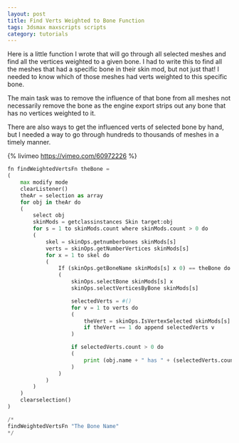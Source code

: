 ```yaml
---
layout: post
title: Find Verts Weighted to Bone Function
tags: 3dsmax maxscripts scripts
category: tutorials
---
```


Here is a little function I wrote that will go through all selected meshes and find all the vertices weighted to a given bone. I had to write this to find all the meshes that had a specific bone in their skin mod, but not just that! I needed to know which of those meshes had verts weighted to this specific bone.

The main task was to remove the influence of that bone from all meshes not necessarily remove the bone as the engine export strips out any bone that has no vertices weighted to it.

There are also ways to get the influenced verts of selected bone by hand, but I needed a way to go through hundreds to thousands of meshes in a timely manner.

{% livimeo https://vimeo.com/60972226 %}

```python
fn findWeightedVertsFn theBone =
(
    max modify mode
    clearListener()
    theAr = selection as array
    for obj in theAr do
    (
        select obj
        skinMods = getclassinstances Skin target:obj
        for s = 1 to skinMods.count where skinMods.count > 0 do
        (
            skel = skinOps.getnumberbones skinMods[s]
            verts = skinOps.getNumberVertices skinMods[s]
            for x = 1 to skel do
            (
                If (skinOps.getBoneName skinMods[s] x 0) == theBone do
                (
                    skinOps.selectBone skinMods[s] x
                    skinOps.selectVerticesByBone skinMods[s]

                    selectedVerts = #()
                    for v = 1 to verts do
                    (
                        theVert = skinOps.IsVertexSelected skinMods[s] v
                        if theVert == 1 do append selectedVerts v
                    )

                    if selectedVerts.count > 0 do
                    (
                        print (obj.name + " has " + (selectedVerts.count as string) + " verts weighted to " + theBone)
                    )
                )
            )
        )
    )
    clearselection()
)

/*
findWeightedVertsFn "The Bone Name"
*/
```
